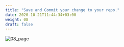 ```yaml
---
title: "Save and Commit your change to your repo."
date: 2020-10-21T11:44:34+03:00
weight: 08
draft: false
---
```


![08_page](/images/module4/08_page.png)
